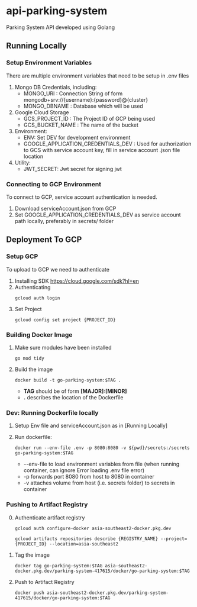 # api-parking-system

Parking System API developed using Golang

## Running Locally

### Setup Environment Variables

There are multiple environment variables that need to be setup in .env files

1. Mongo DB Credentials, including:
    - MONGO_URI : Connection String of form mongodb+srv://{username}:{password}@{cluster}
    - MONGO_DBNAME : Database which will be used
2. Google Cloud Storage
    - GCS_PROJECT_ID : The Project ID of GCP being used
    - GCS_BUCKET_NAME : The name of the bucket
3. Environment:
    - ENV: Set DEV for development environment
    - GOOGLE_APPLICATION_CREDENTIALS_DEV : Used for authorization to GCS with service account key, fill in service account .json file location
4. Utility:
    - JWT_SECRET: Jwt secret for signing jwt

### Connecting to GCP Environment

To connect to GCP, service account authentication is needed.

1. Download serviceAccount.json from GCP
2. Set GOOGLE_APPLICATION_CREDENTIALS_DEV as service account path locally, preferably in secrets/ folder

## Deployment To GCP

### Setup GCP

To upload to GCP we need to authenticate

1. Installing SDK https://cloud.google.com/sdk?hl=en
2. Authenticating
    ```
    gcloud auth login
    ```
3. Set Project
    ```
    gcloud config set project {PROJECT_ID}
    ```

### Building Docker Image

1. Make sure modules have been installed

    ```
    go mod tidy
    ```

2. Build the image

    ```
    docker build -t go-parking-system:$TAG .
    ```

    - **TAG** should be of form **[MAJOR]:[MINOR]**
    - **.** describes the location of the Dockerfile

### Dev: Running Dockerfile locally

1. Setup Env file and serviceAccount.json as in [Running Locally]
2. Run dockerfile:

    ```
    docker run --env-file .env -p 8080:8080 -v ${pwd}/secrets:/secrets go-parking-system:$TAG
    ```

    - --env-file to load environment variables from file (when running container, can ignore Error loading .env file error)
    - -p forwards port 8080 from host to 8080 in container
    - -v attaches volume from host (i.e. secrets folder) to secrets in container

### Pushing to Artifact Registry

0. Authenticate artifact registry

    ```
    gcloud auth configure-docker asia-southeast2-docker.pkg.dev

    gcloud artifacts repositories describe {REGISTRY_NAME} --project={PROJECT_ID} --location=asia-southeast2
    ```

1. Tag the image

    ```
    docker tag go-parking-system:$TAG asia-southeast2-docker.pkg.dev/parking-system-417615/docker/go-parking-system:$TAG
    ```

2. Push to Artifact Registry

    ```
    docker push asia-southeast2-docker.pkg.dev/parking-system-417615/docker/go-parking-system:$TAG
    ```
